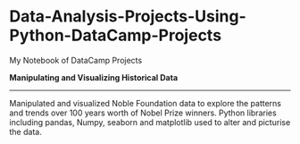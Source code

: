 # Data-Analysis-Projects-Using-Python-DataCamp-Projects
My Notebook of DataCamp Projects

<b>Manipulating and Visualizing Historical Data</b><br>
<hr>
Manipulated and visualized Noble Foundation data to explore the patterns and trends over 100 years worth of Nobel Prize winners. Python libraries including pandas, Numpy, seaborn and matplotlib used to alter and picturise the data.
